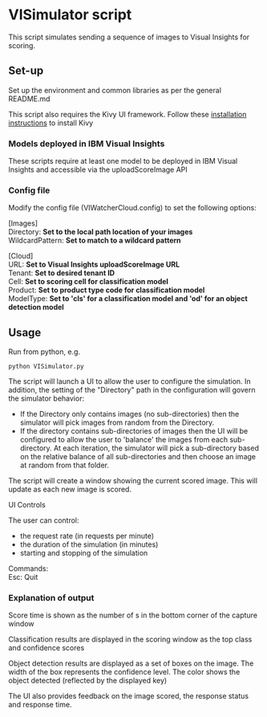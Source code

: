 # VISimulator script

This script simulates sending a sequence of images to Visual Insights for scoring.

## Set-up

Set up the environment and common libraries as per the general README.md

This script also requires the Kivy UI framework.  Follow these [installation instructions](https://kivy.org/docs/installation/installation.html) to install Kivy

### Models deployed in IBM Visual Insights

These scripts require at least one model to be deployed in IBM Visual Insights and accessible via the uploadScoreImage API

### Config file

Modify the config file (VIWatcherCloud.config) to set the following options:

[Images]  
Directory:  **Set to the local path location of your images**  
WildcardPattern: **Set to match to a wildcard pattern**  

[Cloud]  
URL: **Set to Visual Insights uploadScoreImage URL**  
Tenant: **Set to desired tenant ID**  
Cell: **Set to scoring cell for classification model**  
Product: **Set to product type code for classification model**  
ModelType: **Set to 'cls' for a classification model and 'od' for an object detection model**  

## Usage

Run from python, e.g.

`python VISimulator.py`

The script will launch a UI to allow the user to configure the simulation.  In addition, the setting of the "Directory" path in the configuration will govern the simulator behavior:

+ If the Directory only contains images (no sub-directories) then the simulator will pick images from random from the Directory.  
+ If the directory contains sub-directories of images then the UI will be configured to allow the user to 'balance' the images from each sub-directory.  At each iteration, the simulator will pick a sub-directory based on the relative balance of all sub-directories and then choose an image at random from that folder.  

The script will create a window showing the current scored image.  This will update as each new image is scored.

UI Controls

The user can control:

+ the request rate (in requests per minute)  
+ the duration of the simulation (in minutes)  
+ starting and stopping of the simulation  

Commands:  
Esc: Quit  

### Explanation of output

Score time is shown as the number of s in the bottom corner of the capture window

Classification results are displayed in the scoring window as the top class and confidence scores

Object detection results are displayed as a set of boxes on the image.  The width of the box represents the confidence level.  The color shows the object detected (reflected by the displayed key)

The UI also provides feedback on the image scored, the response status and response time.  

